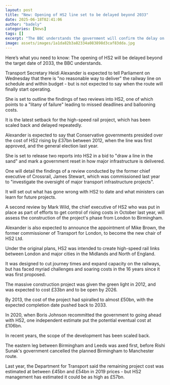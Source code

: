```yaml
---
layout: post
title: "New: Opening of HS2 line set to be delayed beyond 2033"
date: 2025-06-18T02:41:06
author: "badely"
categories: [News]
tags: []
excerpt: "The BBC understands the government will confirm the delay on Wednesday when a review of the project is published."
image: assets/images/1a1da82b3a82334a083898d3caf83dda.jpg
---
```


Here’s what you need to know: The opening of HS2 will be delayed beyond the target date of 2033, the BBC understands. 

Transport Secretary Heidi Alexander is expected to tell Parliament on Wednesday that there is "no reasonable way to deliver" the railway line on schedule and within budget - but is not expected to say when the route will finally start operating. 

She is set to outline the findings of two reviews into HS2, one of which points to a "litany of failure" leading to missed deadlines and ballooning costs.

It is the latest setback for the high-speed rail project, which has been scaled back and delayed repeatedly.

Alexander is expected to say that Conservative governments presided over the cost of HS2 rising by £37bn between 2012, when the line was first approved, and the general election last year.

She is set to release two reports into HS2 in a bid to "draw a line in the sand" and mark a government reset in how major infrastructure is delivered.

One will detail the findings of a review conducted by the former chief executive of Crossrail, James Stewart, which was commissioned last year to "investigate the oversight of major transport infrastructure projects".

It will set out what has gone wrong with HS2 to date and what ministers can learn for future projects.

A second review by Mark Wild, the chief executive of HS2 who was put in place as part of efforts to get control of rising costs in October last year, will assess the construction of the project's phase from London to Birmingham.

Alexander is also expected to announce the appointment of Mike Brown, the former commissioner of Transport for London, to become the new chair of HS2 Ltd.

Under the original plans, HS2 was intended to create high-speed rail links between London and major cities in the Midlands and North of England.

It was designed to cut journey times and expand capacity on the railways, but has faced myriad challenges and soaring costs in the 16 years since it was first proposed.

The massive construction project was given the green light in 2012, and was expected to cost £33bn and to be open by 2026.

By 2013, the cost of the project had spiralled to almost £50bn, with the expected completion date pushed back to 2033.

In 2020, when Boris Johnson recommitted the government to going ahead with HS2, one independent estimate put the potential eventual cost at £106bn.

In recent years, the scope of the development has been scaled back. 

The eastern leg between Birmingham and Leeds was axed first, before Rishi Sunak's government cancelled the planned Birmingham to Manchester route.

Last year, the Department for Transport said the remaining project cost was estimated at between £45bn and £54bn in 2019 prices - but HS2 management has estimated it could be as high as £57bn.

